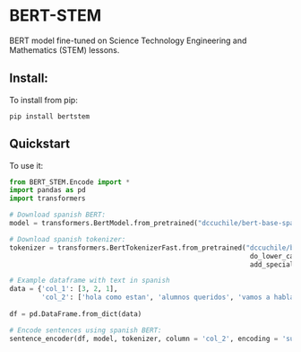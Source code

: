 # BERT-STEM

BERT model fine-tuned on Science Technology Engineering and Mathematics (STEM) lessons.

## Install:

To install from pip:

```
pip install bertstem
```

## Quickstart

To use it:

```python
from BERT_STEM.Encode import *
import pandas as pd
import transformers

# Download spanish BERT:
model = transformers.BertModel.from_pretrained("dccuchile/bert-base-spanish-wwm-uncased")

# Download spanish tokenizer:
tokenizer = transformers.BertTokenizerFast.from_pretrained("dccuchile/bert-base-spanish-wwm-uncased",
                                                            do_lower_case=True, 
                                                            add_special_tokens = False)

# Example dataframe with text in spanish
data = {'col_1': [3, 2, 1], 
        'col_2': ['hola como estan', 'alumnos queridos', 'vamos a hablar de matematicas']}
        
df = pd.DataFrame.from_dict(data)

# Encode sentences using spanish BERT:
sentence_encoder(df, model, tokenizer, column = 'col_2', encoding = 'sum')
```
